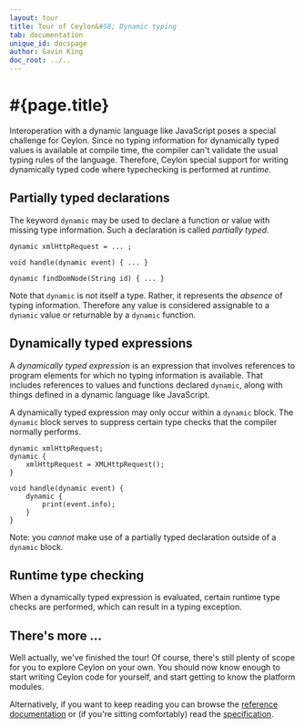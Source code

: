 ```yaml
---
layout: tour
title: Tour of Ceylon&#58; Dynamic typing
tab: documentation
unique_id: docspage
author: Gavin King
doc_root: ../..
---
```


# #{page.title}

Interoperation with a dynamic language like JavaScript poses a special
challenge for Ceylon. Since no typing information for dynamically typed 
values is available at compile time, the compiler can't validate the
usual typing rules of the language. Therefore, Ceylon special support
for writing dynamically typed code where typechecking is performed at
_runtime_.

## Partially typed declarations

The keyword `dynamic` may be used to declare a function or value with
missing type information. Such a declaration is called _partially typed_.

<!-- try: -->
    dynamic xmlHttpRequest = ... ;
    
    void handle(dynamic event) { ... }
    
    dynamic findDomNode(String id) { ... }

Note that `dynamic` is not itself a type. Rather, it represents the
_absence_ of typing information. Therefore any value is considered
assignable to a `dynamic` value or returnable by a `dynamic` function.

## Dynamically typed expressions

A _dynamically typed expression_ is an expression that involves 
references to program elements for which no typing information is
available. That includes references to values and functions
declared `dynamic`, along with things defined in a dynamic language
like JavaScript.

A dynamically typed expression may only occur within a `dynamic`
block. The `dynamic` block serves to suppress certain type checks
that the compiler normally performs.

<!-- try: -->
    dynamic xmlHttpRequest;
    dynamic {
        xmlHttpRequest = XMLHttpRequest();
    }

<!-- try: -->
    void handle(dynamic event) {
        dynamic {
            print(event.info);
        }
    }

Note: you _cannot_ make use of a partially typed declaration
outside of a `dynamic` block.

## Runtime type checking

When a dynamically typed expression is evaluated, certain
runtime type checks are performed, which can result in a 
typing exception.

## There's more ...

Well actually, we've finished the tour! Of course, there's still plenty of 
scope for you to explore Ceylon on your own. You should now know enough to 
start writing Ceylon code for yourself, and start getting to know the 
platform modules.

Alternatively, if you want to keep reading you can browse the 
[reference documentation](#{page.doc_root}/reference) or (if you're sitting 
comfortably) read the [specification](#{site.urls.spec_current}).
